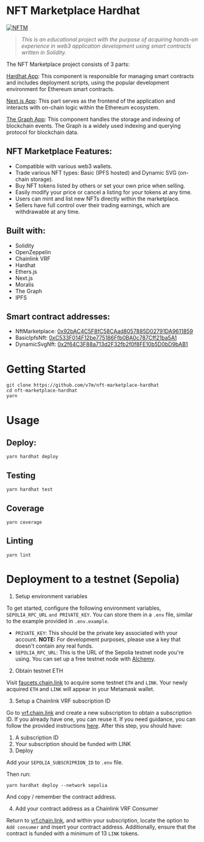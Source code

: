 # NFT Marketplace Hardhat

[![NFTM](https://circleci.com/gh/v7m/nft-marketplace-hardhat.svg?style=shield)](https://app.circleci.com/pipelines/github/v7m/nft-marketplace-hardhat)

> *This is an educational project with the purpose of acquiring hands-on experience in web3 application development using smart contracts written in Solidity.*

The NFT Marketplace project consists of 3 parts:

[Hardhat App](https://github.com/v7m/nft-marketplace-hardhat): This component is responsible for managing smart contracts and includes deployment scripts, using the popular development environment for Ethereum smart contracts.

[Next.js App](https://github.com/v7m/nft-marketplace-nextjs): This part serves as the frontend of the application and interacts with on-chain logic within the Ethereum ecosystem.

[The Graph App](https://github.com/v7m/nft-marketplace-graph): This component handles the storage and indexing of blockchain events. The Graph is a widely used indexing and querying protocol for blockchain data.

## NFT Marketplace Features:

- Compatible with various web3 wallets.
- Trade various NFT types: Basic (IPFS hosted) and Dynamic SVG (on-chain storage).
- Buy NFT tokens listed by others or set your own price when selling.
- Easily modify your price or cancel a listing for your tokens at any time.
- Users can mint and list new NFTs directly within the marketplace.
- Sellers have full control over their trading earnings, which are withdrawable at any time.

## Built with:
- Solidity
- OpenZeppelin
- Chainlink VRF
- Hardhat
- Ethers.js
- Next.js
- Moralis
- The Graph
- IPFS

## Smart contract addresses:
- NftMarketplace: [0x92bAC4C5F8fC58CAad8057885D02791DA9611859](https://sepolia.etherscan.io/address/0x92bAC4C5F8fC58CAad8057885D02791DA9611859)
- BasicIpfsNft: [0xC533F014F12be775186Ffb0BA0c787Cff21ba5A1](https://sepolia.etherscan.io/address/0xC533F014F12be775186Ffb0BA0c787Cff21ba5A1)
- DynamicSvgNft: [0x2f64C3F88a713d2F32fb2f0f8FE10b5D0bD9bAB1](https://sepolia.etherscan.io/address/0x2f64C3F88a713d2F32fb2f0f8FE10b5D0bD9bAB1)

# Getting Started

```
git clone https://github.com/v7m/nft-marketplace-hardhat
cd nft-marketplace-hardhat
yarn
```

# Usage

## Deploy:

```
yarn hardhat deploy
```

## Testing

```
yarn hardhat test
```

## Coverage

```
yarn coverage
```

## Linting

```
yarn lint
```

# Deployment to a testnet (Sepolia)

1. Setup environment variables

To get started, configure the following environment variables, `SEPOLIA_RPC_URL` `and PRIVATE_KEY`. You can store them in a `.env` file, similar to the example provided in `.env.example`.

- `PRIVATE_KEY`: This should be the private key associated with your account. **NOTE:** For development purposes, please use a key that doesn't contain any real funds.
- `SEPOLIA_RPC_URL`: This is the URL of the Sepolia testnet node you're using. You can set up a free testnet node with [Alchemy](https://alchemy.com/?a=673c802981).

2. Obtain testnet ETH

Visit [faucets.chain.link](https://faucets.chain.link/) to acquire some testnet `ETH` and `LINK`. Your newly acquired `ETH` and `LINK` will appear in your Metamask wallet.

3. Setup a Chainlink VRF subscription ID

Go to [vrf.chain.link](https://vrf.chain.link/) and create a new subscription to obtain a subscription ID. If you already have one, you can reuse it. If you need guidance, you can follow the provided instructions [here](https://docs.chain.link/vrf/v2/subscription/examples/get-a-random-number). After this step, you should have:

1. A subscription ID
2. Your subscription should be funded with LINK
3. Deploy

Add your `SEPOLIA_SUBSCRIPRION_ID` to `.env` file.

Then run:
```
yarn hardhat deploy --network sepolia
```

And copy / remember the contract address.

4. Add your contract address as a Chainlink VRF Consumer

Return to [vrf.chain.link](https://vrf.chain.link), and within your subscription, locate the option to `Add consumer` and insert your contract address. Additionally, ensure that the contract is funded with a minimum of 13 `LINK` tokens.
